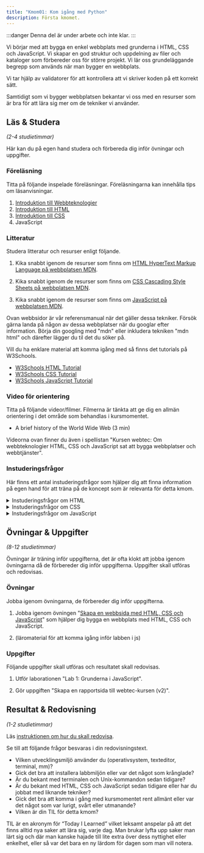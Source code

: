 ```yaml
---
title: "Kmom01: Kom igång med Python" 
description: Första kmomet.
---
```


:::danger
Denna del är under arbete och inte klar.
:::

Vi börjar med att bygga en enkel webbplats med grunderna i HTML, CSS och JavaScript. Vi skapar en god struktur och uppdelning av filer och kataloger som förbereder oss för större projekt. Vi lär oss grundeläggande begrepp som används när man bygger en webbplats.

Vi tar hjälp av validatorer för att kontrollera att vi skriver koden på ett korrekt sätt.

Samtidigt som vi bygger webbplatsen bekantar vi oss med en resurser som är bra för att lära sig mer om de tekniker vi använder.



## Läs & Studera

_(2-4 studietimmar)_

Här kan du på egen hand studera och förbereda dig inför övningar och uppgifter.




### Föreläsning

Titta på följande inspelade föreläsningar. Föreläsningarna kan innehålla tips om läsanvisningar.

1. [Introduktion till Webbteknologier](./laromaterial/forelasning/introduktion-till-webbteknologier)
1. [Introduktion till HTML](./laromaterial/forelasning/introduktion-till-html)
1. [Introduktion till CSS](./laromaterial/forelasning/introduktion-till-css)
1. JavaScript



### Litteratur

Studera litteratur och resurser enligt följande.

1. Kika snabbt igenom de resurser som finns om [HTML HyperText Markup Language på webbplatsen MDN](https://developer.mozilla.org/en-US/docs/Web/HTML).

1. Kika snabbt igenom de resurser som finns om [CSS Cascading Style Sheets på webbplatsen MDN](https://developer.mozilla.org/en-US/docs/Web/CSS).

1. Kika snabbt igenom de resurser som finns om [JavaScript på webbplatsen MDN](https://developer.mozilla.org/en-US/docs/Web/JavaScript).

Ovan webbsidor är vår referensmanual när det gäller dessa tekniker. Försök gärna landa på någon av dessa webbplatser när du googlar efter information. Börja din googling med "mdn" eller inkludera tekniken "mdn html" och därefter lägger du til det du söker på.

Vill du ha enklare material att komma igång med så finns det tutorials på W3Schools.

* [W3Schools HTML Tutorial](https://www.w3schools.com/html/)
* [W3Schools CSS Tutorial](https://www.w3schools.com/css/)
* [W3Schools JavaScript Tutorial](https://www.w3schools.com/js/)



### Video för orientering

Titta på följande videor/filmer. Filmerna är tänkta att ge dig en allmän orientering i det område som behandlas i kursmomentet.

* A brief history of the World Wide Web (3 min)

Videorna ovan finner du även i spellistan "Kursen webtec: Om webbteknologier HTML, CSS och JavaScript sat att bygga webbplatser och webbtjänster".



### Instuderingsfrågor

Här finns ett antal instuderingsfrågor som hjälper dig att finna information på egen hand för att träna på de koncept som är relevanta för detta kmom.

<details>
<summary>Instuderingsfrågor om HTML</summary>

1. Vad står HTML för?

</details>

<details>
<summary>Instuderingsfrågor om CSS</summary>

1. Vad står CSS för?

</details>

<details>
<summary>Instuderingsfrågor om JavaScript</summary>

1. Ge en kort historik över programmeringsspråket JavaScript.

</details>



## Övningar & Uppgifter

_(8-12 studietimmar)_

Övningar är träning inför uppgifterna, det är ofta klokt att jobba igenom övningarna då de förbereder dig inför uppgifterna. Uppgifter skall utföras och redovisas.



### Övningar

Jobba igenom övningarna, de förbereder dig inför uppgifterna.

1. Jobba igenom övningen "[Skapa en webbsida med HTML, CSS och JavaScript](./laromaterial/ovning/skapa-en-webbsida-med-html-css-och-javascript)" som hjälper dig bygga en webbplats med HTML, CSS och JavaScript.

1. (läromaterial för att komma igång inför labben i js)



### Uppgifter

Följande uppgifter skall utföras och resultatet skall redovisas.

1. Utför laborationen "Lab 1: Grunderna i JavaScript".

1. Gör uppgiften "Skapa en rapportsida till webtec-kursen (v2)".



## Resultat & Redovisning

_(1-2 studietimmar)_

Läs [instruktionen om hur du skall redovisa](./laromaterial/instruktion/resultat-och-redovisning).

Se till att följande frågor besvaras i din redovisningstext.

* Vilken utvecklingsmiljö använder du (operativsystem, texteditor, terminal, mm)?
* Gick det bra att installera labbmiljön eller var det något som krånglade?
* Är du bekant med terminalen och Unix-kommandon sedan tidigare?
* Är du bekant med HTML, CSS och JavaScript sedan tidigare eller har du jobbat med liknande tekniker?
* Gick det bra att komma i gång med kursmomentet rent allmänt eller var det något som var lurigt, svårt eller utmanande?
* Vilken är din TIL för detta kmom?

TIL är en akronym för “Today I Learned” vilket leksamt anspelar på att det finns alltid nya saker att lära sig, varje dag. Man brukar lyfta upp saker man lärt sig och där man kanske hajade till lite extra över dess nyttighet eller enkelhet, eller så var det bara en ny lärdom för dagen som man vill notera.

